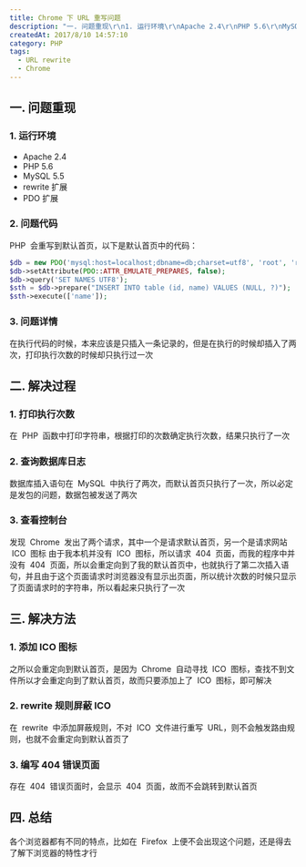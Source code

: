 ```yaml
---
title: Chrome 下 URL 重写问题
description: "一. 问题重现\r\n1. 运行环境\r\nApache 2.4\r\nPHP 5.6\r\nMySQL 5.5\r\nrewrite 扩展\r\nPDO 扩展\r\n2. 问题代码\r\nPHP 会重写到默认首页，以下是默认首页中的代码："
createdAt: 2017/8/10 14:57:10
category: PHP
tags:
  - URL rewrite
  - Chrome
---
```


## 一. 问题重现

### 1. 运行环境

-   Apache 2.4
-   PHP 5.6
-   MySQL 5.5
-   rewrite 扩展
-   PDO 扩展

### 2. 问题代码

PHP  会重写到默认首页，以下是默认首页中的代码：

```php
$db = new PDO('mysql:host=localhost;dbname=db;charset=utf8', 'root', 'root');
$db->setAttribute(PDO::ATTR_EMULATE_PREPARES, false);
$db->query('SET NAMES UTF8');
$sth = $db->prepare("INSERT INTO table (id, name) VALUES (NULL, ?)");
$sth->execute(['name']);
```

### 3. 问题详情

在执行代码的时候，本来应该是只插入一条记录的，但是在执行的时候却插入了两次，打印执行次数的时候却只执行过一次

## 二. 解决过程

### 1. 打印执行次数

在  PHP  函数中打印字符串，根据打印的次数确定执行次数，结果只执行了一次

### 2. 查询数据库日志

数据库插入语句在  MySQL  中执行了两次，而默认首页只执行了一次，所以必定是发包的问题，数据包被发送了两次

### 3. 查看控制台

发现  Chrome  发出了两个请求，其中一个是请求默认首页，另一个是请求网站  ICO  图标
由于我本机并没有  ICO  图标，所以请求  404  页面，而我的程序中并没有  404  页面，所以会重定向到了我的默认首页中，也就执行了第二次插入语句，并且由于这个页面请求时浏览器没有显示出页面，所以统计次数的时候只显示了页面请求时的字符串，所以看起来只执行了一次

## 三. 解决方法

### 1. 添加 ICO 图标

之所以会重定向到默认首页，是因为  Chrome  自动寻找  ICO  图标，查找不到文件所以才会重定向到了默认首页，故而只要添加上了  ICO  图标，即可解决

### 2. rewrite 规则屏蔽 ICO

在  rewrite  中添加屏蔽规则，不对  ICO  文件进行重写  URL，则不会触发路由规则，也就不会重定向到默认首页了

### 3. 编写 404 错误页面

存在  404  错误页面时，会显示  404  页面，故而不会跳转到默认首页

## 四. 总结

各个浏览器都有不同的特点，比如在  Firefox  上便不会出现这个问题，还是得去了解下浏览器的特性才行
